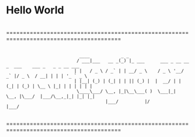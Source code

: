 # Hello World
<br>
========================================================================================
<br>
<br>

```
                            ____            _ _                                                      
                           / ___|___   __ _(_) |_ ___      ___ _ __ __ _  ___    ___ _   _ _ __ ___  
                          | |   / _ \ / _` | | __/ _ \    / _ \ '__/ _` |/ _ \  / __| | | | '_ ` _ \ 
                          | |__| (_) | (_| | | || (_) |  |  __/ | | (_| | (_) | \__ \ |_| | | | | | |
                           \____\___/ \__, |_|\__\___( )  \___|_|  \__, |\___/  |___/\__,_|_| |_| |_|
                                      |___/          |/            |___/                             
```
<br>
========================================================================================
<br>

